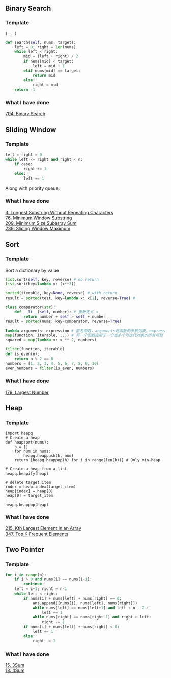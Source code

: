 ## Binary Search
### Template
`[ , )`

``` python
def search(self, nums, target):
    left = 0; right = len(nums)
    while left < right:
        mid = (left + right) / 2
        if nums[mid] < target:
            left = mid + 1
        elif nums[mid] == target:
            return mid
        else:
            right = mid
    return -1
```
### What I have done
[704. Binary Search](https://leetcode.com/problems/binary-search/description/)  

## Sliding Window
### Template
``` python
left = right = 0
while left <= right and right < n:
    if case:
        right += 1
    else:
        left += 1
```
Along with priority queue.
### What I have done
[3. Longest Substring Without Repeating Characters](https://leetcode.com/problems/longest-substring-without-repeating-characters/description/)  
[76. Minimum Window Substring](https://leetcode.com/problems/minimum-window-substring/description/)  
[209. Minimum Size Subarray Sum](https://leetcode.com/problems/minimum-size-subarray-sum/description/)  
[239. Sliding Window Maximum](https://leetcode.com/problems/sliding-window-maximum/description/)

## Sort
### Template
Sort a dictionary by value  
``` python
list.sort(self, key, reverse) # no return
list.sort(key=lambda x: (x**3))

sorted(iterable, key=None, reverse) # with return
result = sorted(test, key=lambda x: x[1], reverse=True) # 
```

``` python
class comparator(str):
    def __lt__(self, number): # 重新定义 <
        return number + self > self + number
result = sorted(nums, key=comparator, reverse=True) 
```

``` python
lambda arguments: expression # 匿名函数，arguments是函数的参数列表，expression是函数的返回值表达式
map(function, iterable, ...) # 将一个函数应用于一个或多个可迭代对象的所有项目
squared = map(lambda x: x ** 2, numbers)

filter(function, iterable)
def is_even(n):
    return n % 2 == 0
numbers = [1, 2, 3, 4, 5, 6, 7, 8, 9, 10]
even_numbers = filter(is_even, numbers)
```
### What I have done
[179. Largest Number](https://leetcode.com/problems/largest-number/description/)

## Heap
### Template
```
import heapq
# Create a heap
def heapsort(nums):
    h = []
    for num in nums:
        heapq.heappush(h, num)
    return [heapq.heappop(h) for i in range(len(h))] # Only min-heap

# Create a heap from a list
heapq.heapify(heap)

# delete target item
index = heap.index(target_item)  
heap[index] = heap[0]  
heap[0] = target_item       

heapq.heappop(heap)
```
### What I have done
[215. Kth Largest Element in an Array](https://leetcode.com/problems/kth-largest-element-in-an-array/description/)  
[347. Top K Frequent Elements](https://leetcode.com/problems/top-k-frequent-elements/description/)

## Two Pointer
### Template
``` python
for i in range(n):
    if i > 0 and nums[i] == nums[i-1]:
        continue
    left = i+1; right = n-1
    while left < right:
        if nums[i] + nums[left] + nums[right] == 0:
            ans.append([nums[i], nums[left], nums[right]])
            while nums[left] == nums[left+1] and left < n - 2 :
                left += 1
            while nums[right] == nums[right-1] and right > left:
                right -= 1
        if nums[i] + nums[left] + nums[right] < 0:
            left += 1
        else:
            right -= 1
```
### What I have done
[15. 3Sum](https://leetcode.com/problems/3sum/description/)  
[18. 4Sum](https://leetcode.com/problems/4sum/description/)